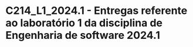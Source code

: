# C214_L1_2024.1 - Entregas referente ao laboratório 1 da disciplina de Engenharia de software 2024.1